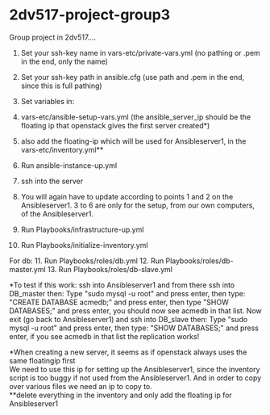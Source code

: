# 2dv517-project-group3

Group project in 2dv517....

1. Set your ssh-key name in vars-etc/private-vars.yml (no pathing or .pem in the end, only the name)
2. Set your ssh-key path in ansible.cfg (use path and .pem in the end, since this is full pathing)  

3. Set variables in:
4. vars-etc/ansible-setup-vars.yml (the ansible_server_ip should be the floating ip that openstack gives the first server created*)
5. also add the floating-ip which will be used for Ansibleserver1, in the vars-etc/inventory.yml**
6. Run ansible-instance-up.yml  

7. ssh into the server
8. You will again have to update according to points 1 and 2 on the Ansibleserver1. 3 to 6 are only for the setup, from our own computers, of the Ansibleserver1.
9. Run Playbooks/infrastructure-up.yml
10. Run Playbooks/initialize-inventory.yml

For  db:
11. Run Playbooks/roles/db.yml
12. Run Playbooks/roles/db-master.yml
13. Run Playbooks/roles/db-slave.yml

*To test if this work: ssh into Ansibleserver1 and from there ssh into DB_master then:
 Type "sudo mysql -u root"  and press enter, then type: "CREATE DATABASE acmedb;" and press enter, then type "SHOW DATABASES;" and press enter, you should now see acmedb in that list.
Now exit (go back to Ansibleserver1) and ssh into DB_slave then:
Type "sudo mysql -u root" and press enter, then type: "SHOW DATABASES;" and press enter, if you see acmedb in that list the replication works!


*When creating a new server, it seems as if openstack always uses the same floatingip first  
We need to use this ip for setting up the Ansibleserver1, since the inventory script is too buggy if not used from the Ansibleserver1. And in order to copy over various files we need an ip to copy to.  
**delete everything in the inventory and only add the floating ip for Ansibleserver1
